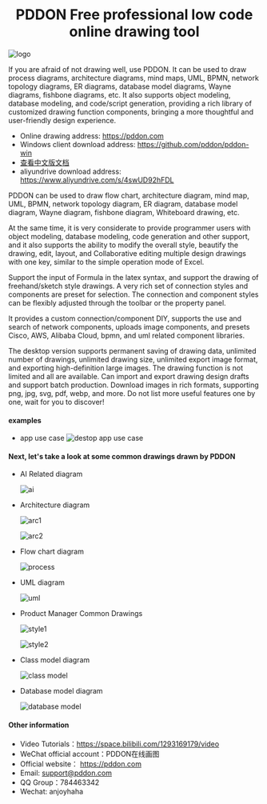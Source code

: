<center><h1>PDDON Free professional low code online drawing tool</h1></center>

![logo](./logo.png)

If you are afraid of not drawing well, use PDDON. It can be used to draw process diagrams, architecture diagrams, mind maps, UML, BPMN, network topology diagrams, ER diagrams, database model diagrams, Wayne diagrams, fishbone diagrams, etc. It also supports object modeling, database modeling, and code/script generation, providing a rich library of customized drawing function components, bringing a more thoughtful and user-friendly design experience.

* Online drawing address: https://pddon.com
* Windows client download address: https://github.com/pddon/pddon-win
* [查看中文版文档](./README_zn.md)
* aliyundrive download address: https://www.aliyundrive.com/s/4swUD92hFDL

PDDON can be used to draw flow chart, architecture diagram, mind map, UML, BPMN, network topology diagram, ER diagram, database model diagram, Wayne diagram, fishbone diagram, Whiteboard drawing, etc.

 At the same time, it is very considerate to provide programmer users with object modeling, database modeling, code generation and other support, and it also supports the ability to modify the overall style, beautify the drawing, edit, layout, and Collaborative editing multiple design drawings with one key, similar to the simple operation mode of Excel. 

Support the input of Formula in the latex syntax, and support the drawing of freehand/sketch style drawings. A very rich set of connection styles and components are preset for selection. The connection and component styles can be flexibly adjusted through the toolbar or the property panel. 

It provides a custom connection/component DIY, supports the use and search of network components, uploads image components, and presets Cisco, AWS, Alibaba Cloud, bpmn, and uml related component libraries. 

The desktop version supports permanent saving of drawing data, unlimited number of drawings, unlimited drawing size, unlimited export image format, and exporting high-definition large images. The drawing function is not limited and all are available. Can import and export drawing design drafts and support batch production. Download images in rich formats, supporting png, jpg, svg, pdf, webp, and more. Do not list more useful features one by one, wait for you to discover!

#### examples
* app use case
  ![destop app use case](./images/pddon画图桌面版使用示例.gif)

#### Next, let's take a look at some common drawings drawn by PDDON

* AI Related diagram

    ![ai](./images/ai.jpeg)

* Architecture diagram

    ![arc1](./images/arcAll.png)

    ![arc2](./images/arcAll2.png)

* Flow chart diagram

    ![process](./images/processAll.png)

* UML diagram

    ![uml](./images/umlAll.png)

* Product Manager Common Drawings

    ![style1](./images/styleAll1.png)

    ![style2](./images/styleAll2.png)

* Class model diagram

    ![class model](./images/modelClass.png)

* Database model diagram

    ![database model](./images/modelER.png)

#### Other information

* Video Tutorials：https://space.bilibili.com/1293169179/video
* WeChat official account：PDDON在线画图
* Official website： https://pddon.com
* Email: support@pddon.com
* QQ Group：784463342 
* Wechat: anjoyhaha
